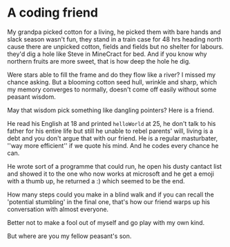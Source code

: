 # A coding friend

My grandpa picked cotton for a living, he picked them with bare hands and slack season wasn't fun, they stand in a train case for 48 hrs heading north cause there are unpicked cotton, fields and fields but no shelter for labours. they'd dig a hole like Steve in MineCract for bed. And if you know why northern fruits are more sweet, that is how deep the hole he dig.

Were stars able to fill the frame and do they flow like a river? I missed my chance asking. But a blooming cotton seed hull, wrinkle and sharp, which my memory converges to normally, doesn't come off easily without some peasant wisdom. 

May that wisdom pick something like dangling pointers? Here is a friend.

He read his English at 18 and printed `helloWorld` at 25, he don't talk to his father for his entire life but still he unable to rebel parents' will, living is a debt and you don't argue that with our friend. He is a regular masturbater, ''way more efficient'' if we quote his mind. And he codes every chance he can.

He wrote sort of a programme that could run, he open his dusty cantact list and showed it to the one who now works at microsoft and he get a emoji with a thumb up, he returned a :) which seemed to be the end.

How many steps could you make in a blind walk and if you can recall the 'potential stumbling' in the final one, that's how our friend warps up his conversation with almost everyone.

Better not to make a fool out of myself and go play with my own kind.

But where are you my fellow peasant's son.







